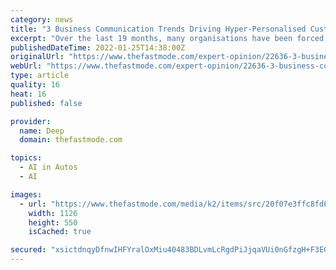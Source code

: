 ```yaml
---
category: news
title: "3 Business Communication Trends Driving Hyper-Personalised Customer Experiences in 2022"
excerpt: "Over the last 19 months, many organisations have been forced to rethink how they engage with customers to meet rapidly shifting consumer preferences in the face of massive disruptions."
publishedDateTime: 2022-01-25T14:38:00Z
originalUrl: "https://www.thefastmode.com/expert-opinion/22636-3-business-communication-trends-driving-hyper-personalised-customer-experiences-in-2022"
webUrl: "https://www.thefastmode.com/expert-opinion/22636-3-business-communication-trends-driving-hyper-personalised-customer-experiences-in-2022"
type: article
quality: 16
heat: 16
published: false

provider:
  name: Deep
  domain: thefastmode.com

topics:
  - AI in Autos
  - AI

images:
  - url: "https://www.thefastmode.com/media/k2/items/src/20f07e3ffc8fd6285b89b1c37e7d9ecb.jpg?t=20220125_130704"
    width: 1126
    height: 550
    isCached: true

secured: "xsictdnqyDfnwIHFYralOxMiu40483BDLvmLcRgdPiJjqaVUi0nGfzgH+F3EGr4gOAJ8O617+ufHWsDj95siFV/zI/6Hlt9cL7bLD+HQwyby/hja6liueYMevFph7uIYzhfX8WdFOeNaB22Ix/uYXO6fc6RXDTHbXBgdipdmXmEmScQApbdBLEebWL2yG5V05cw+syupNoJCEKQJa1n6fWuHXubzjt2i9tjuCJL2v/dbDk6sg2gtqGoYdjJZUnl5mJkIA8gQd6oRNQbnaHxRMwaiTeJjpFiMMxEB2rZ568fGjDrENB7iWmnmjFL8HU7hwIhdwjz0Doa5ZcCavxDQ0IgFABqOwm3Qv70xWLN4FGk=;KndiV8nRkTw7zr3qNwDNTg=="
---
```


